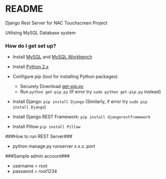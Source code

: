 # README #

Django Rest Server for NAC Touchscreen Project

Utilising MySQL Database system

### How do I get set up? ###

* Install [MySQL](https://dev.mysql.com/downloads/mysql/) and [MySQL Workbench](https://dev.mysql.com/downloads/workbench/) 

* Install [Python 2.x](https://www.python.org/)

* Configure pip (tool for installing Python packages)
    * Securely Download [get-pip.py](https://bootstrap.pypa.io/get-pip.py)
    * Run ```python get-pip.py``` (If error try ```sudo python get-pip.py``` instead)

* Install Django: ```pip install Django``` (Similarly, if error try ```sudo pip install Django```)

* Install Django REST Framework: ```pip install djangorestframework```

* Install Pillow ```pip install Pillow```

###How to run REST Server###
* python manage.py runserver x.x.x.:port

###Sample admin account###
* username = root
* password = root1234